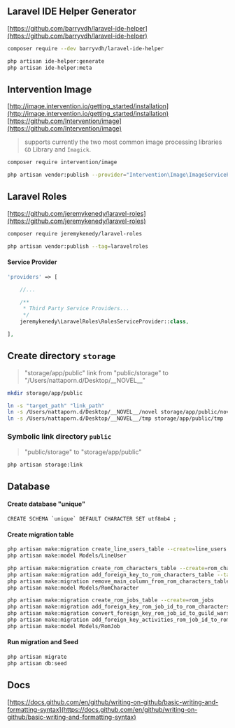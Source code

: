 ## Laravel IDE Helper Generator
[https://github.com/barryvdh/laravel-ide-helper](https://github.com/barryvdh/laravel-ide-helper)
```bash
composer require --dev barryvdh/laravel-ide-helper

php artisan ide-helper:generate
php artisan ide-helper:meta
```

## Intervention Image
[http://image.intervention.io/getting_started/installation](http://image.intervention.io/getting_started/installation)
[https://github.com/Intervention/image](https://github.com/Intervention/image)
> supports currently the two most common image processing libraries `GD` Library and `Imagick`.
```bash
composer require intervention/image

php artisan vendor:publish --provider="Intervention\Image\ImageServiceProviderLaravelRecent"
```

## Laravel Roles
[https://github.com/jeremykenedy/laravel-roles](https://github.com/jeremykenedy/laravel-roles)
```bash
composer require jeremykenedy/laravel-roles

php artisan vendor:publish --tag=laravelroles
```
#### Service Provider
```php
'providers' => [

    //...

    /**
     * Third Party Service Providers...
     */
    jeremykenedy\LaravelRoles\RolesServiceProvider::class,

],
```

## Create directory `storage` 
> "storage/app/public" link from "public/storage" to "/Users/nattaporn.d/Desktop/\_\_NOVEL\_\_"
```bash
mkdir storage/app/public

ln -s "target_path" "link_path"
ln -s /Users/nattaporn.d/Desktop/__NOVEL__/novel storage/app/public/novel
ln -s /Users/nattaporn.d/Desktop/__NOVEL__/tmp storage/app/public/tmp
```

### Symbolic link directory `public`
> "public/storage" to "storage/app/public"
```bash
php artisan storage:link 
```

## Database

#### Create database "unique"
```mysql
CREATE SCHEMA `unique` DEFAULT CHARACTER SET utf8mb4 ;
```

#### Create migration table
```bash
php artisan make:migration create_line_users_table --create=line_users
php artisan make:model Models/LineUser

php artisan make:migration create_rom_characters_table --create=rom_characters
php artisan make:migration add_foreign_key_to_rom_characters_table --table=rom_characters
php artisan make:migration remove_main_column_from_rom_characters_table --table=rom_characters
php artisan make:model Models/RomCharacter

php artisan make:migration create_rom_jobs_table --create=rom_jobs
php artisan make:migration add_foreign_key_rom_job_id_to_rom_characters_table --table=rom_characters
php artisan make:migration convert_foreign_key_rom_job_id_to_guild_wars_rom_job_id_on_rom_characters_table --table=rom_characters
php artisan make:migration add_foreign_key_activities_rom_job_id_to_rom_characters_table --table=rom_characters
php artisan make:model Models/RomJob
```

#### Run migration and Seed
```bash
php artisan migrate
php artisan db:seed
```

## Docs
[https://docs.github.com/en/github/writing-on-github/basic-writing-and-formatting-syntax](https://docs.github.com/en/github/writing-on-github/basic-writing-and-formatting-syntax)